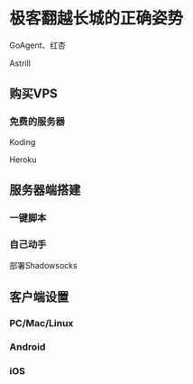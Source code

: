 # 极客翻越长城的正确姿势


GoAgent、红杏

Astrill

## 购买VPS


### 免费的服务器

Koding

Heroku

## 服务器端搭建

### 一键脚本

### 自己动手

部署Shadowsocks

## 客户端设置

### PC/Mac/Linux

### Android

### iOS
